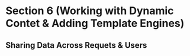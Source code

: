 # Section 6 (Working with Dynamic Contet & Adding Template Engines)

## Sharing Data Across Requets & Users